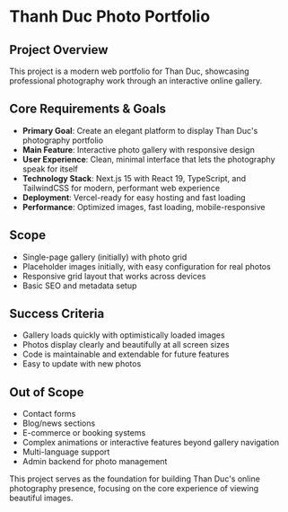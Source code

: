# Thanh Duc Photo Portfolio

## Project Overview
This project is a modern web portfolio for Than Duc, showcasing professional photography work through an interactive online gallery.

## Core Requirements & Goals
- **Primary Goal**: Create an elegant platform to display Than Duc's photography portfolio
- **Main Feature**: Interactive photo gallery with responsive design
- **User Experience**: Clean, minimal interface that lets the photography speak for itself
- **Technology Stack**: Next.js 15 with React 19, TypeScript, and TailwindCSS for modern, performant web experience
- **Deployment**: Vercel-ready for easy hosting and fast loading
- **Performance**: Optimized images, fast loading, mobile-responsive

## Scope
- Single-page gallery (initially) with photo grid
- Placeholder images initially, with easy configuration for real photos
- Responsive grid layout that works across devices
- Basic SEO and metadata setup

## Success Criteria
- Gallery loads quickly with optimistically loaded images
- Photos display clearly and beautifully at all screen sizes
- Code is maintainable and extendable for future features
- Easy to update with new photos

## Out of Scope
- Contact forms
- Blog/news sections
- E-commerce or booking systems
- Complex animations or interactive features beyond gallery navigation
- Multi-language support
- Admin backend for photo management

This project serves as the foundation for building Than Duc's online photography presence, focusing on the core experience of viewing beautiful images.
